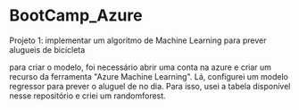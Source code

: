 # BootCamp_Azure
Projeto 1: implementar um algoritmo de Machine Learning para prever alugueis de bicicleta


para criar o modelo, foi necessário abrir uma conta na azure e criar um recurso da ferramenta "Azure Machine Learning". Lá, configurei um modelo regressor para prever o aluguel de no dia. Para isso, usei a tabela disponível nesse repositório e criei um randomforest. 

